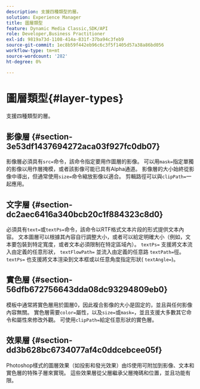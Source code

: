 ```yaml
---
description: 支援四種類型的層。
solution: Experience Manager
title: 圖層類型
feature: Dynamic Media Classic,SDK/API
role: Developer,Business Practitioner
exl-id: 9819a73d-1108-414a-831f-37ba94c3feb9
source-git-commit: 1ec8b59f442eb96c6c3f5f1405d57a38a86bd056
workflow-type: tm+mt
source-wordcount: '282'
ht-degree: 0%

---
```


# 圖層類型{#layer-types}

支援四種類型的層。

## 影像層 {#section-3e53df1437694272aca03f927fc0db07}

影像層必須具有`src=`命令，該命令指定要用作圖層的影像。 可以用`mask=`指定單獨的影像以用作層掩模，或者該影像可能已具有Alpha通道。 影像層的大小始終從影像中導出，但通常使用`size=`命令縮放影像以適合。 剪輯路徑可以與`clipPath=`一起應用。

## 文字層 {#section-dc2aec6416a340bcb20c1f884323c8d0}

必須具有`text=`或`textPs=`命令，該命令以RTF格式文本片段的形式提供文本內容。 文本圖層可以根據其內容自行調整大小，或者可以給定明確大小（例如，文本要包裝到特定寬度，或者文本必須限制在特定區域內）。 `textPs=` 支援將文本流入由定義的任意形狀， `textFlowPath=` 並流入由定義的任意路 `textPath=`徑。`textPs=` 也支援將文本渲染到文本框或以任意角度指定形狀( `textAngle=`)。

## 實色層 {#section-56dfb672756643dda08dc93294809eb0}

模板中通常將實色層用於圖層0，因此複合影像的大小是固定的，並且與任何影像內容無關。 實色層需要`color=`屬性，以及`size=`或`mask=`，並且支援大多數其它命令和屬性來修改外觀。 可使用`clipPath=`給定任意形狀的實色層。

## 效果層 {#section-dd3b628bc6734077af4c0ddcebcee05f}

Photoshop樣式的圖層效果（如投影和發光效果）由IS使用可附加到影像、文本和實色層的特殊子層來實現。 這些效果層從父層繼承父層掩碼和位置，並且功能有限。
